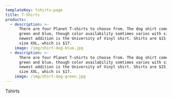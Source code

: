 ```yaml
---
templateKey: tshirts-page
title: T-Shirts
products:
  - description: >-
      There are four Planet T-shirts to choose from. The dog shirt comes in
      green and blue, though color availability somtimes varies with size. The
      newest addition is the University of Vinyl shirt. Shirts are $15, except
      size XXL, which is $17. 
    image: /img/shirt-dog-blue.jpg
  - description: >-
      There are four Planet T-shirts to choose from. The dog shirt comes in
      green and blue, though color availability somtimes varies with size. The
      newest addition is the University of Vinyl shirt. Shirts are $15, except
      size XXL, which is $17. 
    image: /img/shirt-dog-green.jpg
---
```


Tshirts
